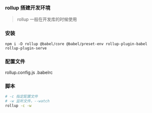 ### rollup 搭建开发环境
> rollup 一般在开发库的时候使用

### 安装
```
npm i -D rollup @babel/core @babel/preset-env rollup-plugin-babel rollup-plugin-serve
```

### 配置文件
rollup.config.js
.babelrc


### 脚本
```bash
# -c 指定配置文件
# -w 监听文件，--watch
rollup -c -w 
```

